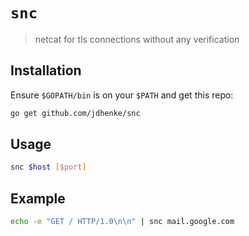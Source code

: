 # `snc`

> netcat for tls connections without any verification

## Installation

Ensure `$GOPATH/bin` is on your `$PATH` and get this repo:

```bash
go get github.com/jdhenke/snc
```

## Usage

```bash
snc $host [$port]
```

## Example

```bash
echo -e "GET / HTTP/1.0\n\n" | snc mail.google.com
```
